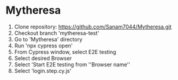 # Mytheresa
1. Clone repository: https://github.com/Sanam7044/Mytheresa.git
2. Checkout branch 'mytheresa-test'
3. Go to 'Mytheresa' directory
4. Run 'npx cypress open'
5. From Cypress window, select E2E testing
6. Select desired Browser
7. Select 'Start E2E testing from ''Browser name''
8. Select 'login.step.cy.js'
